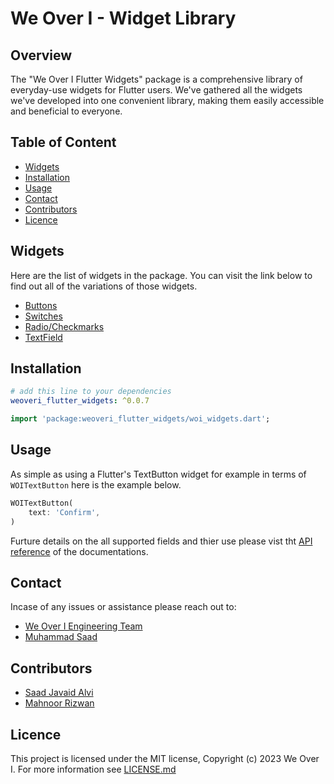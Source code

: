 # We Over I - Widget Library


## Overview

The "We Over I Flutter Widgets" package is a comprehensive library of everyday-use widgets for Flutter users. We've gathered all the widgets we've developed into one convenient library, making them easily accessible and beneficial to everyone.


## Table of Content
- [Widgets](#widgets)
- [Installation](#installation)
- [Usage](#usage)
- [Contact](#contact)
- [Contributors](#contributors)
- [Licence](#licence)


## Widgets
Here are the list of widgets in the package. You can visit the link below to find out all of the variations of those widgets.
- [Buttons](https://pub.dev/documentation/weoveri_flutter_widgets/latest/buttons/buttons-library.html)
- [Switches](https://pub.dev/documentation/weoveri_flutter_widgets/latest/switches/switches-library.html)
- [Radio/Checkmarks](https://pub.dev/documentation/weoveri_flutter_widgets/latest/radio_and_checkbox/radio_and_checkbox-library.html)
- [TextField](https://pub.dev/documentation/weoveri_flutter_widgets/latest/text_field/text_field-library.html)



## Installation

```yaml
# add this line to your dependencies
weoveri_flutter_widgets: ^0.0.7
```

```dart
import 'package:weoveri_flutter_widgets/woi_widgets.dart';
```

## Usage

As simple as using a Flutter's TextButton widget for example in terms of `WOITextButton` here is the example below.

```dart
WOITextButton(
    text: 'Confirm',
)
```

Furture details on the all supported fields and thier use please vist tht [API reference](https://pub.dev/documentation/weoveri_flutter_widgets/latest/) of the documentations.

## Contact
Incase of any issues or assistance please reach out to:
- [We Over I Engineering Team](mailto:tech@we-over-i.com)
- [Muhammad Saad](mailto:saad@we-over-i.com)

## Contributors
- [Saad Javaid Alvi](https://github.com/saadjavaidalvi)
- [Mahnoor Rizwan](mailto:mahnoor@we-over-i.com)

## Licence
This project is licensed under the MIT license, Copyright (c) 2023 We Over I. For more information see
[LICENSE.md](LICENSE)
